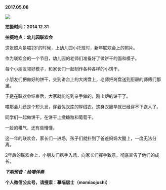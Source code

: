 
          
            
**2017.05.08**



![](//upload-images.jianshu.io/upload_images/51001-4d9fa4f672dd5198.jpg)




**拍摄时间：2014.12.31**

**拍摄地点：幼儿园联欢会**

这张照片是喵2岁的时候，上幼儿园小托班时，新年联欢会上的照片。

作为联欢会的一个节目，幼儿园的老师们准备好了做饼干的面和模子。

每个小朋友领好模子，和家长们一起制作各种各样的小饼干。

小朋友们把做好的饼干，交到讲台上的大烤盘上，老师把烤盘送到厨房的师傅们那里。

于是在联欢会结束后，大家就能吃到亲手做的，刚出炉的饼干了。

喵那会儿还是个短头发，穿着优衣库的厚绒衣，这身衣服早就已经穿不下送人了。

同学们一起做饼干，在饼干上撒糖粒和葡萄干。

一脸的稚气，还有些懵懂。

这一年的联欢会，家长们一进场，孩子们就扑到了爸爸妈妈大腿上，一度无法分离。

2年后的联欢会上，小朋友们携手入场，向家长们挥手致意，彻底宣告了他们的成长。


***下期预告：给喵伴奏***


**个人微信公众号，请搜索：摹喵居士（momiaojushi）**

          
        
